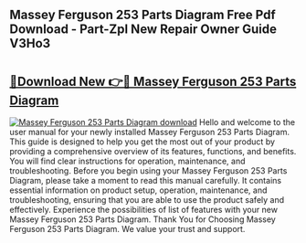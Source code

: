 ## Massey Ferguson 253 Parts Diagram Free Pdf Download - Part-ZpI New Repair Owner Guide V3Ho3

# <h2><a href="http://dfua348.blite.top/?on=Massey+Ferguson+253+Parts+Diagram">🔗Download New 👉🔴 Massey Ferguson 253 Parts Diagram</a></h2>

[![Massey Ferguson 253 Parts Diagram download](https://i.imgur.com/lujVjoI.png)](http://dfua348.blite.top/?on=Massey+Ferguson+253+Parts+Diagram)
Hello and welcome to the user manual for your newly installed Massey Ferguson 253 Parts Diagram. This guide is designed to help you get the most out of your product by providing a comprehensive overview of its features, functions, and benefits. You will find clear instructions for operation, maintenance, and troubleshooting. Before you begin using your Massey Ferguson 253 Parts Diagram, please take a moment to read this manual carefully. It contains essential information on product setup, operation, maintenance, and troubleshooting, ensuring that you are able to use the product safely and effectively. Experience the possibilities of list of features with your new Massey Ferguson 253 Parts Diagram. Thank You for Choosing Massey Ferguson 253 Parts Diagram. We value your trust and support.
